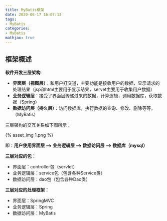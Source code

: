 ```yaml
---
title: MyBatis框架
date: 2020-06-17 16:07:13
tags:
- MyBatis
categories:
- MyBatis
mathjax: true
---
```


## 框架概述

**软件开发三层架构**:

- **界面层（视图层）**：和用户打交道，主要功能是接收用户的数据，显示请求的处理结果（jsp和html主要用于显示结果，servet主要用于收集用户数据）
- **业务逻辑层**：接受了界面层传递过来的数据，计算逻辑，调用数据库，获取数据（Spring）
- **数据访问层（持久层）**：访问数据库，执行数据的查询、修改、删除等等。（MyBatis）



三层架构的交互关系如下图所示：

{% asset_img 1.png %}

即：**用户使用界面层 --> 业务逻辑层 --> 数据访问层 --> 数据库（mysql）**



**三层对应的包：**

- 界面层：controller包（servlet）
- 业务逻辑层：service包（包含各种Service类）
- 数据访问层：dao包（包含各种Dao类）



**三层对应的处理框架：**

- 界面层：SpringMVC
- 业务逻辑层：Spring
- 数据访问层：MyBatis